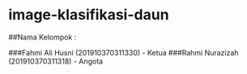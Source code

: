 # image-klasifikasi-daun

##Nama Kelompok :

###Fahmi Ali Husni (201910370311330) - Ketua
###Rahmi Nurazizah (201910370311318) - Angota
